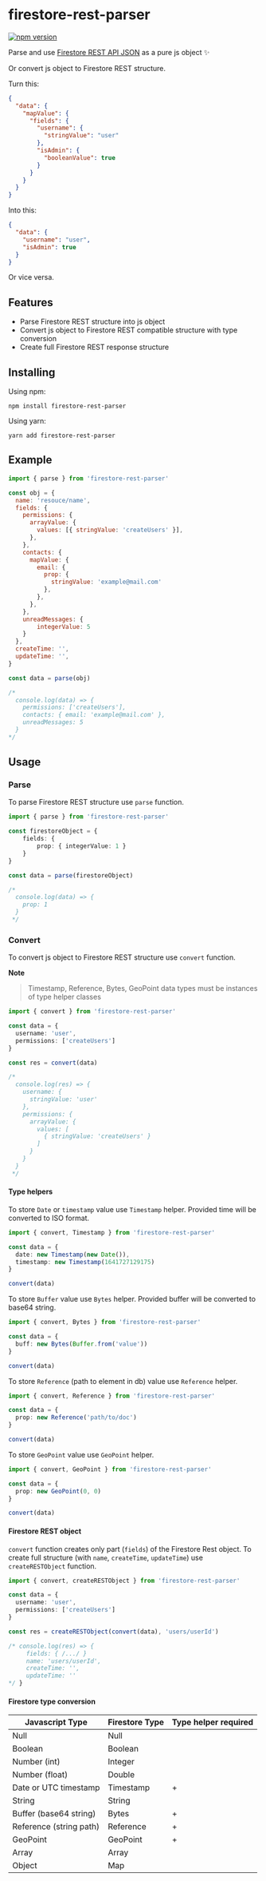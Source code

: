 # firestore-rest-parser

[![npm version](https://badge.fury.io/js/firestore-rest-parser.svg)](https://badge.fury.io/js/firestore-rest-parser)

Parse and use [Firestore REST API JSON](https://firebase.google.com/docs/firestore/reference/rest/) as a pure js object ✨

Or convert js object to Firestore REST structure.

Turn this:
```json
{
  "data": {
    "mapValue": {
      "fields": {
        "username": {
          "stringValue": "user"
        },
        "isAdmin": {
          "booleanValue": true
        }
      }
    }
  }
}
```

Into this:

```json
{
  "data": {
    "username": "user",
    "isAdmin": true
  }
}
```

Or vice versa.

## Features

- Parse Firestore REST structure into js object
- Convert js object to Firestore REST compatible structure with type conversion
- Create full Firestore REST response structure

## Installing

Using npm:

`npm install firestore-rest-parser`

Using yarn:

`yarn add firestore-rest-parser`

## Example

```javascript
import { parse } from 'firestore-rest-parser'

const obj = {
  name: 'resouce/name',
  fields: {
    permissions: {
      arrayValue: {
        values: [{ stringValue: 'createUsers' }],
      },
    },
    contacts: {
      mapValue: {
        email: {
          prop: {
            stringValue: 'example@mail.com'
          },
        },
      },
    },
    unreadMessages: {
        integerValue: 5
    }
  },
  createTime: '',
  updateTime: '',
}

const data = parse(obj)

/*
  console.log(data) => {
    permissions: ['createUsers'],
    contacts: { email: 'example@mail.com' },
    unreadMessages: 5
  }
*/
```

## Usage

### Parse

To parse Firestore REST structure use `parse` function.

```typescript
import { parse } from 'firestore-rest-parser'

const firestoreObject = {
    fields: {
        prop: { integerValue: 1 }
    }
}

const data = parse(firestoreObject)

/*
  console.log(data) => {
    prop: 1
  }
 */
```

### Convert

To convert js object to Firestore REST structure use `convert` function.

**Note**
> Timestamp, Reference, Bytes, GeoPoint data types must be instances of type helper classes

```typescript
import { convert } from 'firestore-rest-parser'

const data = {
  username: 'user',
  permissions: ['createUsers']
}

const res = convert(data)

/*
  console.log(res) => {
    username: {
      stringValue: 'user'
    },
    permissions: {
      arrayValue: {
        values: [
          { stringValue: 'createUsers' }
        ]
      }
    }
  }
 */
```

#### Type helpers

To store `Date` or `timestamp` value use `Timestamp` helper. Provided time will be converted to ISO format.
```typescript
import { convert, Timestamp } from 'firestore-rest-parser'

const data = {
  date: new Timestamp(new Date()),
  timestamp: new Timestamp(1641727129175)
}

convert(data)
```

To store `Buffer` value use `Bytes` helper. Provided buffer will be converted to base64 string.
```typescript
import { convert, Bytes } from 'firestore-rest-parser'

const data = {
  buff: new Bytes(Buffer.from('value'))
}

convert(data)
```

To store `Reference` (path to element in db) value use `Reference` helper.
```typescript
import { convert, Reference } from 'firestore-rest-parser'

const data = {
  prop: new Reference('path/to/doc')
}

convert(data)
```

To store `GeoPoint` value use `GeoPoint` helper.
```typescript
import { convert, GeoPoint } from 'firestore-rest-parser'

const data = {
  prop: new GeoPoint(0, 0)
}

convert(data)
```

#### Firestore REST object

`convert` function creates only part (`fields`) of the Firestore Rest object. To create full structure
(with `name`, `createTime`, `updateTime`) use `createRESTObject` function.

```typescript
import { convert, createRESTObject } from 'firestore-rest-parser'

const data = {
  username: 'user',
  permissions: ['createUsers']
}

const res = createRESTObject(convert(data), 'users/userId')

/* console.log(res) => {
     fields: { /.../ }
     name: 'users/userId',
     createTime: '',
     updateTime: ''
*/ }
```

#### Firestore type conversion

| Javascript Type         | Firestore Type | Type helper required |
|-------------------------|----------------|----------------------|
| Null                    | Null           |                      |
| Boolean                 | Boolean        |                      |
| Number (int)            | Integer        |                      |
| Number (float)          | Double         |                      |
| Date or UTC timestamp   | Timestamp      | +                    |
| String                  | String         |                      |
| Buffer (base64 string)  | Bytes          | +                    |
| Reference (string path) | Reference      | +                    |
| GeoPoint                | GeoPoint       | +                    |
| Array                   | Array          |                      |
| Object                  | Map            |                      |
